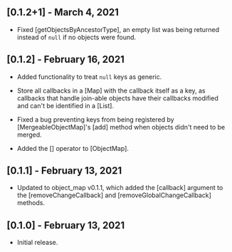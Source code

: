 ## [0.1.2+1] - March 4, 2021

* Fixed [getObjectsByAncestorType], an empty list was being returned instead
of `null` if no objects were found.

## [0.1.2] - February 16, 2021

* Added functionality to treat `null` keys as generic.

* Store all callbacks in a [Map] with the callback itself as a key, as
callbacks that handle join-able objects have their callbacks modified
and can't be identified in a [List].

* Fixed a bug preventing keys from being registered by [MergeableObjectMap]'s
[add] method when objects didn't need to be merged.

* Added the [] operator to [ObjectMap].

## [0.1.1] - February 13, 2021

* Updated to object_map v0.1.1, which added the [callback] argument to
the [removeChangeCallback] and [removeGlobalChangeCallback] methods.

## [0.1.0] - February 13, 2021

* Initial release.
